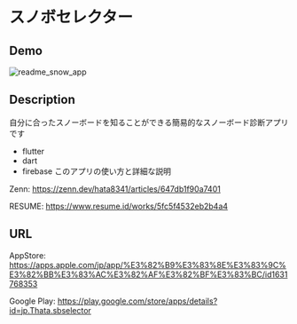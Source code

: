 # スノボセレクター
## Demo
![readme_snow_app](https://user-images.githubusercontent.com/83937097/180915045-607998c0-d12a-4eba-b306-3db14bf630fb.gif)
## Description
自分に合ったスノーボードを知ることができる簡易的なスノーボード診断アプリです
- flutter
- dart
- firebase
このアプリの使い方と詳細な説明

Zenn: https://zenn.dev/hata8341/articles/647db1f90a7401

RESUME: https://www.resume.id/works/5fc5f4532eb2b4a4
## URL
AppStore: https://apps.apple.com/jp/app/%E3%82%B9%E3%83%8E%E3%83%9C%E3%82%BB%E3%83%AC%E3%82%AF%E3%82%BF%E3%83%BC/id1631768353

Google Play:
https://play.google.com/store/apps/details?id=jp.Thata.sbselector
